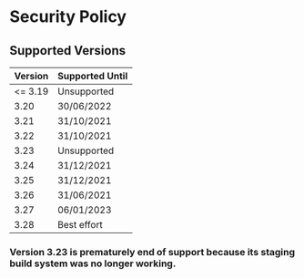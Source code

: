 # Security Policy

## Supported Versions

| Version | Supported Until |
| ------- | --------------- |
| <= 3.19 | Unsupported     |
| 3.20    | 30/06/2022      |
| 3.21    | 31/10/2021      |
| 3.22    | 31/10/2021      |
| 3.23    | Unsupported     |
| 3.24    | 31/12/2021      |
| 3.25    | 31/12/2021      |
| 3.26    | 31/06/2021      |
| 3.27    | 06/01/2023      |
| 3.28    | Best effort     |

### Version 3.23 is prematurely end of support because its staging build system was no longer working.

